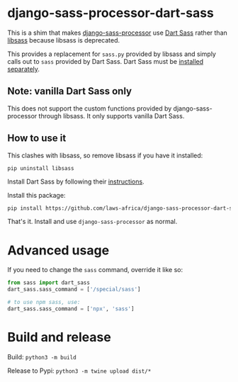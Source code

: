 # django-sass-processor-dart-sass

This is a shim that makes [django-sass-processor](https://pypi.org/project/django-sass-processor/) use
[Dart Sass](https://sass-lang.com/dart-sass) rather than [libsass](https://sass-lang.com/libsass) because
libsass is deprecated.

This provides a replacement for `sass.py` provided by libsass and simply calls out to `sass` provided by Dart Sass.
Dart Sass must be [installed separately](https://sass-lang.com/install).

## Note: vanilla Dart Sass only

This does not support the custom functions provided by django-sass-processor through libsass. It only supports vanilla
Dart Sass.

## How to use it

This clashes with libsass, so remove libsass if you have it installed:

```
pip uninstall libsass
```

Install Dart Sass by following their [instructions](https://sass-lang.com/install).

Install this package:

```bash
pip install https://github.com/laws-africa/django-sass-processor-dart-sass
```

That's it. Install and use `django-sass-processor` as normal.

# Advanced usage

If you need to change the `sass` command, override it like so:

```python
from sass import dart_sass
dart_sass.sass_command = ['/special/sass']

# to use npm sass, use:
dart_sass.sass_command = ['npx', 'sass']
```

# Build and release

Build: `python3 -m build`

Release to Pypi: `python3 -m twine upload dist/*`
